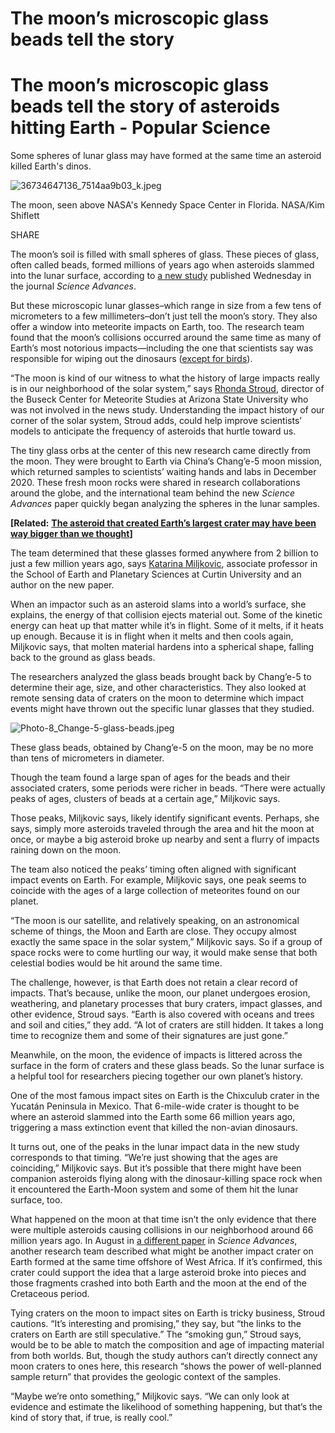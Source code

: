 # The moon’s microscopic glass beads tell the story

# The moon’s microscopic glass beads tell the story of asteroids hitting Earth - Popular Science

Some spheres of lunar glass may have formed at the same time an asteroid killed Earth's dinos.

![36734647136_7514aa9b03_k.jpeg](The%20moon%E2%80%99s%20microscopic%20glass%20beads%20tell%20the%20story%20.assets/36734647136_7514aa9b03_k.jpeg)

The moon, seen above NASA's Kennedy Space Center in Florida. NASA/Kim Shiflett

SHARE

The moon’s soil is filled with small spheres of glass. These pieces of glass, often called beads, formed millions of years ago when asteroids slammed into the lunar surface, according to [a new study](https://www.science.org/doi/10.1126/sciadv.abq2542) published Wednesday in the journal *Science Advances*.

But these microscopic lunar glasses–which range in size from a few tens of micrometers to a few millimeters–don’t just tell the moon’s story. They also offer a window into meteorite impacts on Earth, too. The research team found that the moon’s collisions occurred around the same time as many of Earth’s most notorious impacts—including the one that scientists say was responsible for wiping out the dinosaurs ([except for birds](https://www.csmonitor.com/Science/2016/0421/Did-seeds-help-birds-become-the-only-living-dinosaurs)).

“The moon is kind of our witness to what the history of large impacts really is in our neighborhood of the solar system,” says [Rhonda Stroud](https://meteorites.asu.edu/news/new-director-2022), director of the Buseck Center for Meteorite Studies at Arizona State University who was not involved in the news study. Understanding the impact history of our corner of the solar system, Stroud adds, could help improve scientists’ models to anticipate the frequency of asteroids that hurtle toward us.

The tiny glass orbs at the center of this new research came directly from the moon. They were brought to Earth via China’s Chang’e-5 moon mission, which returned samples to scientists’ waiting hands and labs in December 2020. These fresh moon rocks were shared in research collaborations around the globe, and the international team behind the new *Science Advances* paper quickly began analyzing the spheres in the lunar samples.

**[Related:** [**The asteroid that created Earth’s largest crater may have been way bigger than we thought**](https://www.popsci.com/science/earths-largest-crater/)**]**

The team determined that these glasses formed anywhere from 2 billion to just a few million years ago, says [Katarina Miljkovic](https://staffportal.curtin.edu.au/staff/profile/view/katarina-miljkovic-f78f0faf/), associate professor in the School of Earth and Planetary Sciences at Curtin University and an author on the new paper.

When an impactor such as an asteroid slams into a world’s surface, she explains, the energy of that collision ejects material out. Some of the kinetic energy can heat up that matter while it’s in flight. Some of it melts, if it heats up enough. Because it is in flight when it melts and then cools again, Miljkovic says, that molten material hardens into a spherical shape, falling back to the ground as glass beads.

The researchers analyzed the glass beads brought back by Chang’e-5 to determine their age, size, and other characteristics. They also looked at remote sensing data of craters on the moon to determine which impact events might have thrown out the specific lunar glasses that they studied.

![Photo-8_Change-5-glass-beads.jpeg](The%20moon%E2%80%99s%20microscopic%20glass%20beads%20tell%20the%20story%20.assets/Photo-8_Change-5-glass-beads.jpeg)

These glass beads, obtained by Chang’e-5 on the moon, may be no more than tens of micrometers in diameter.

Though the team found a large span of ages for the beads and their associated craters, some periods were richer in beads. “There were actually peaks of ages, clusters of beads at a certain age,” Miljkovic says.

Those peaks, Miljkovic says, likely identify significant events. Perhaps, she says, simply more asteroids traveled through the area and hit the moon at once, or maybe a big asteroid broke up nearby and sent a flurry of impacts raining down on the moon.

The team also noticed the peaks’ timing often aligned with significant impact events on Earth. For example, Miljkovic says, one peak seems to coincide with the ages of a large collection of meteorites found on our planet.

“The moon is our satellite, and relatively speaking, on an astronomical scheme of things, the Moon and Earth are close. They occupy almost exactly the same space in the solar system,” Miljkovic says. So if a group of space rocks were to come hurtling our way, it would make sense that both celestial bodies would be hit around the same time.

The challenge, however, is that Earth does not retain a clear record of impacts. That’s because, unlike the moon, our planet undergoes erosion, weathering, and planetary processes that bury craters, impact glasses, and other evidence, Stroud says. “Earth is also covered with oceans and trees and soil and cities,” they add. “A lot of craters are still hidden. It takes a long time to recognize them and some of their signatures are just gone.”

Meanwhile, on the moon, the evidence of impacts is littered across the surface in the form of craters and these glass beads. So the lunar surface is a helpful tool for researchers piecing together our own planet’s history.

One of the most famous impact sites on Earth is the Chixculub crater in the Yucatán Peninsula in Mexico. That 6-mile-wide crater is thought to be where an asteroid slammed into the Earth some 66 million years ago, triggering a mass extinction event that killed the non-avian dinosaurs.

It turns out, one of the peaks in the lunar impact data in the new study corresponds to that timing. “We’re just showing that the ages are coinciding,” Miljkovic says. But it’s possible that there might have been companion asteroids flying along with the dinosaur-killing space rock when it encountered the Earth-Moon system and some of them hit the lunar surface, too.

What happened on the moon at that time isn’t the only evidence that there were multiple asteroids causing collisions in our neighborhood around 66 million years ago. In August in [a different paper](https://www.science.org/doi/10.1126/sciadv.abn3096) in *Science Advances*, another research team described what might be another impact crater on Earth formed at the same time offshore of West Africa. If it’s confirmed, this crater could support the idea that a large asteroid broke into pieces and those fragments crashed into both Earth and the moon at the end of the Cretaceous period.

Tying craters on the moon to impact sites on Earth is tricky business, Stroud cautions. “It’s interesting and promising,” they say, but “the links to the craters on Earth are still speculative.” The “smoking gun,” Stroud says, would be to be able to match the composition and age of impacting material from both worlds. But, though the study authors can’t directly connect any moon craters to ones here, this research “shows the power of well-planned sample return” that provides the geologic context of the samples.

“Maybe we’re onto something,” Miljkovic says. “We can only look at evidence and estimate the likelihood of something happening, but that’s the kind of story that, if true, is really cool.”

